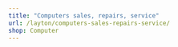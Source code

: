 ```yaml
---
title: "Computers sales, repairs, service"
url: /layton/computers-sales-repairs-service/
shop: Computer
---
```

